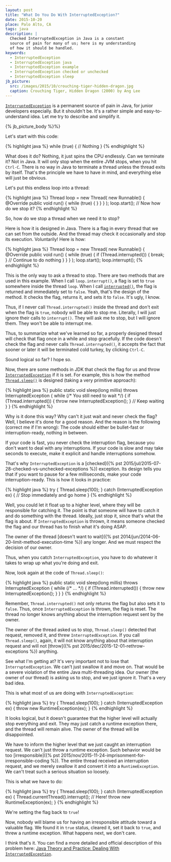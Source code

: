 ```yaml
---
layout: post
title: "What Do You Do With InterruptedException?"
date: 2015-10-20
place: Palo Alto, CA
tags: java
description: |
  Checked InterruptedException in Java is a constant
  source of pain for many of us; here is my understanding
  of how it should be handled.
keywords:
  - InterruptedException
  - InterruptedException java
  - InterruptedException example
  - InterruptedException checked or unchecked
  - InterruptedException sleep
jb_picture:
  src: /images/2015/10/crouching-tiger-hidden-dragon.jpg
  caption: Crouching Tiger, Hidden Dragon (2000) by Ang Lee
---
```


[`InterruptedException`](http://docs.oracle.com/javase/7/docs/api/java/lang/InterruptedException.html)
is a permanent source of pain in Java, for
junior developers especially. But it shouldn't be. It's a rather
simple and easy-to-understand idea. Let me try to describe and
simplify it.

<!--more-->

{% jb_picture_body %}%}

Let's start with this code:

{% highlight java %}
while (true) {
  // Nothing
}
{% endhighlight %}

What does it do? Nothing, it just spins the CPU endlessly. Can we terminate it?
Not in Java. It will only stop when the entire JVM stops, when you hit
`Ctrl-C`. There is no way in Java to terminate a thread unless the
thread exits by itself. That's the principle we have to have in mind,
and everything else will just be obvious.

Let's put this endless loop into a thread:

{% highlight java %}
Thread loop = new Thread(
  new Runnable() {
    @Override
    public void run() {
      while (true) {
      }
    }
  }
);
loop.start();
// Now how do we stop it?
{% endhighlight %}

So, how do we stop a thread when we need it to stop?

Here is how it is designed in Java.
There is a flag in every thread that we can set from the outside. And
the thread may check it occasionally and stop its execution. Voluntarily!
Here is how:

{% highlight java %}
Thread loop = new Thread(
  new Runnable() {
    @Override
    public void run() {
      while (true) {
        if (Thread.interrupted()) {
          break;
        }
        // Continue to do nothing
      }
    }
  }
);
loop.start();
loop.interrupt();
{% endhighlight %}

This is the only way to ask a thread to stop. There are two methods that
are used in this example. When I call `loop.interrupt()`, a flag
is set to `true` somewhere inside the thread `loop`. When I call
[`interrupted()`](http://docs.oracle.com/javase/7/docs/api/java/lang/Thread.html#interrupted%28%29),
the flag is returned and immediately set to `false`. Yeah, that's the design
of the method. It checks the flag, returns it, and sets it to `false`. It's ugly,
I know.

Thus, if I never call `Thread.interrupted()` inside the thread and don't
exit when the flag is `true`, nobody will be able to stop me. Literally,
I will just ignore their calls to `interrupt()`. They will ask me to stop,
but I will ignore them. They won't be able to interrupt me.

Thus, to summarize what we've learned so far, a properly designed thread
will check that flag once in a while and stop gracefully. If the
code doesn't check the flag and never calls `Thread.interrupted()`, it
accepts the fact that sooner or later it will be terminated cold turkey,
by clicking `Ctrl-C`.

Sound logical so far? I hope so.

Now, there are some methods in JDK that check the flag for us and throw
[`InterruptedException`](http://docs.oracle.com/javase/7/docs/api/java/lang/InterruptedException.html)
if it is set. For example, this is how the method
[`Thread.sleep()`](http://docs.oracle.com/javase/7/docs/api/java/lang/Thread.html#sleep%28long%29)
is designed (taking a very primitive approach):

{% highlight java %}
public static void sleep(long millis)
  throws InterruptedException {
  while (/* You still need to wait */) {
    if (Thread.interrupted()) {
      throw new InterruptedException();
    }
    // Keep waiting
  }
}
{% endhighlight %}

Why is it done this way? Why can't it just wait and never check the flag?
Well, I believe it's done for a good reason. And the reason is the following
(correct me if I'm wrong): The code should either be bullet-fast or
interruption-ready, nothing in between.

If your code is fast, you never check the interruption flag, because you
don't want to deal with any interruptions.
If your code is slow and may take seconds to execute, make it explicit
and handle interruptions somehow.

That's why `InterruptedException` is a
[checked]({% pst 2015/jul/2015-07-28-checked-vs-unchecked-exceptions %})
exception. Its design
tells you that if you want to pause for a few milliseconds, make your
code interruption-ready. This is how it looks in practice:

{% highlight java %}
try {
  Thread.sleep(100);
} catch (InterruptedException ex) {
  // Stop immediately and go home
}
{% endhighlight %}

Well, you could let it float up to a higher level, where they will be
responsible for catching it. The point is that someone will have to
catch it and do something with the thread. Ideally, just stop it, since that's
what the flag is about. If `InterruptedException` is thrown, it means
someone checked the flag and our thread has to finish what it's doing ASAP.

The owner of the thread
[doesn't want to wait]({% pst 2014/jun/2014-06-20-limit-method-execution-time %})
any longer. And we must respect the decision of our owner.

Thus, when you catch `InterruptedException`, you have to do whatever
it takes to wrap up what you're doing and exit.

Now, look again at the code of `Thread.sleep()`:

{% highlight java %}
public static void sleep(long millis)
  throws InterruptedException {
  while (/* ... */) {
    if (Thread.interrupted()) {
      throw new InterruptedException();
    }
  }
}
{% endhighlight %}

Remember, `Thread.interrupted()` not only returns the flag but also
sets it to `false`. Thus, once `InterruptedException` is thrown, the
flag is reset. The thread no longer knows anything about the
interruption request sent by the owner.

The owner of the thread asked us to stop,
`Thread.sleep()` detected that request,
removed it, and threw `InterruptedException`. If you call `Thread.sleep()`,
again, it will not know anything about that interruption request and will
not [throw]({% pst 2015/dec/2015-12-01-rethrow-exceptions %}) anything.

See what I'm getting at? It's very important not to lose that
`InterruptedException`. We can't just swallow it and move on. That would
be a severe violation of the entire Java multi-threading idea.
Our owner (the owner of our thread) is
asking us to stop, and we just ignore it. That's a very bad idea.

This is what most of us are doing with `InterruptedException`:

{% highlight java %}
try {
  Thread.sleep(100);
} catch (InterruptedException ex) {
  throw new RuntimeException(ex);
}
{% endhighlight %}

It looks logical, but it doesn't guarantee that the higher level will
actually stop everything and exit. They may just catch a runtime exception
there, and the thread will remain alive. The owner of the thread will be disappointed.

We have to inform the higher level that we just caught an interruption
request. We can't just throw a runtime exception. Such behavior would
be too [irresponsible]({% pst 2015/nov/2015-11-24-imprisonment-for-irresponsible-coding %}).
The entire thread received an interruption request,
and we merely swallow it and convert it into a `RuntimeException`.
We can't treat such a serious situation so loosely.

This is what we have to do:

{% highlight java %}
try {
  Thread.sleep(100);
} catch (InterruptedException ex) {
  Thread.currentThread().interrupt(); // Here!
  throw new RuntimeException(ex);
}
{% endhighlight %}

We're setting the flag back to `true`!

Now, nobody will blame us for having an irresponsible attitude toward a valuable flag. We
found it in `true` status, cleared it, set it back to `true`, and threw
a runtime exception. What happens next, we don't care.

I think that's it. You can find a more detailed and official description
of this problem here:
[Java Theory and Practice: Dealing With `InterruptedException`](http://www.ibm.com/developerworks/library/j-jtp05236/).
